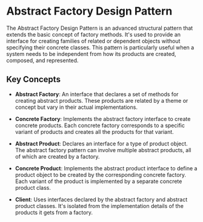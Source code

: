 # Abstract Factory Design Pattern

The Abstract Factory Design Pattern is an advanced structural pattern that extends the basic concept of factory methods. It's used to provide an interface for creating families of related or dependent objects without specifying their concrete classes. This pattern is particularly useful when a system needs to be independent from how its products are created, composed, and represented.

## Key Concepts

- **Abstract Factory**: An interface that declares a set of methods for creating abstract products. These products are related by a theme or concept but vary in their actual implementations.

- **Concrete Factory**: Implements the abstract factory interface to create concrete products. Each concrete factory corresponds to a specific variant of products and creates all the products for that variant.

- **Abstract Product**: Declares an interface for a type of product object. The abstract factory pattern can involve multiple abstract products, all of which are created by a factory.

- **Concrete Product**: Implements the abstract product interface to define a product object to be created by the corresponding concrete factory. Each variant of the product is implemented by a separate concrete product class.

- **Client**: Uses interfaces declared by the abstract factory and abstract product classes. It's isolated from the implementation details of the products it gets from a factory.
